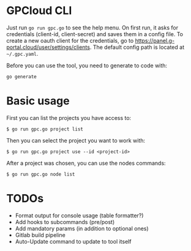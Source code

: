 # GPCloud CLI

Just run `go run gpc.go` to see the help menu.
On first run, it asks for credentials (client-id, client-secret) and saves them
in a config file. To create a new oauth client for the credentials, go to
https://panel.g-portal.cloud/user/settings/clients. The default config path is
located at `~/.gpc.yaml`.

Before you can use the tool, you need to generate to code with:

```
go generate
```

# Basic usage
First you can list the projects you have access to:
```
$ go run gpc.go project list
```

Then you can select the project you want to work with:
```
$ go run gpc.go project use --id <project-id>
```

After a project was chosen, you can use the nodes commands:
```
$ go run gpc.go node list
```

# TODOs

* Format output for console usage (table formatter?)
* Add hooks to subcommands (pre/post)
* Add mandatory params (in addition to optional ones)
* Gitlab build pipeline
* Auto-Update command to update to tool itself
